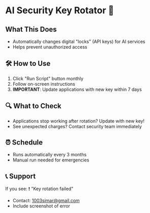 # AI Security Key Rotator 🔄

## What This Does
- Automatically changes digital "locks" (API keys) for AI services
- Helps prevent unauthorized access

## 🛠️ How to Use
1. Click "Run Script" button monthly
2. Follow on-screen instructions
3. **IMPORTANT**: Update applications with new key within 7 days

## 🔍 What to Check
- Applications stop working after rotation? Update with new key!
- See unexpected charges? Contact security team immediately

## ⏰ Schedule
- Runs automatically every 3 months
- Manual run needed for emergencies

## 📞 Support
If you see: ❗ "Key rotation failed"
- Contact: 1003simar@gmail.com
- Include screenshot of error